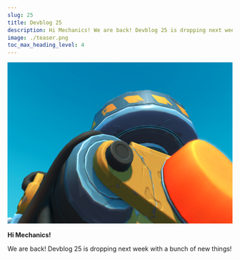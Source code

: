 ```yaml
---
slug: 25
title: Devblog 25
description: Hi Mechanics! We are back! Devblog 25 is dropping next week with a bunch of new things!
image: ./teaser.png
toc_max_heading_level: 4
---
```


![](./teaser.png)


**Hi Mechanics!**

We are back! Devblog 25 is dropping next week with a bunch of new things!
<!--truncate-->